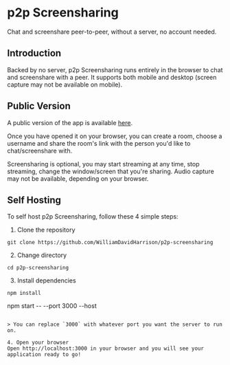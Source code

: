 # p2p Screensharing
Chat and screenshare peer-to-peer, without a server, no account needed.

## Introduction
Backed by no server, p2p Screensharing runs entirely in the browser to chat and screenshare with a peer. It supports both mobile and desktop (screen capture may not be available on mobile).

## Public Version
A public version of the app is available [here](https://screenshare.wdh.gg).

Once you have opened it on your browser, you can create a room, choose a username and share the room's link with the person you'd like to chat/screenshare with.

Screensharing is optional, you may start streaming at any time, stop streaming, change the window/screen that you're sharing. Audio capture may not be available, depending on your browser.

## Self Hosting
To self host p2p Screensharing, follow these 4 simple steps:

1. Clone the repository
```
git clone https://github.com/WilliamDavidHarrison/p2p-screensharing
```

2. Change directory
```
cd p2p-screensharing
```

3. Install dependencies
```
npm install
```
npm start -- --port 3000 --host
```

> You can replace `3000` with whatever port you want the server to run on.

4. Open your browser
Open http://localhost:3000 in your browser and you will see your application ready to go!
